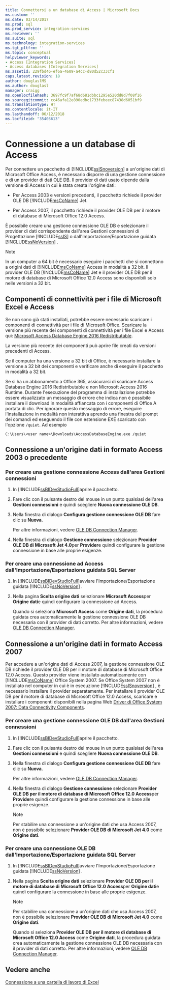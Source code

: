 ```yaml
---
title: Connettersi a un database di Access | Microsoft Docs
ms.custom: ''
ms.date: 03/14/2017
ms.prod: sql
ms.prod_service: integration-services
ms.reviewer: ''
ms.suite: sql
ms.technology: integration-services
ms.tgt_pltfrm: ''
ms.topic: conceptual
helpviewer_keywords:
- Access [Integration Services]
- Access databases [Integration Services]
ms.assetid: 229fbd46-ef6a-4609-a4cc-d80d52c33cf1
caps.latest.revision: 18
author: douglaslMS
ms.author: douglasl
manager: craigg
ms.openlocfilehash: 3697fc9f7af68d681dbbc1295e520dd8d7f08f16
ms.sourcegitcommit: cc46afa12e890edbc1733febeec87438d6051bf9
ms.translationtype: HT
ms.contentlocale: it-IT
ms.lasthandoff: 06/12/2018
ms.locfileid: "35403613"
---
```

# <a name="connect-to-an-access-database"></a>Connessione a un database di Access
  Per connettere un pacchetto di [!INCLUDE[ssISnoversion](../../includes/ssisnoversion-md.md)] a un'origine dati di Microsoft Office Access, è necessario disporre di una gestione connessione e di un provider di dati OLE DB. Il provider di dati usato dipende dalla versione di Access in cui è stata creata l'origine dati:  
  
-   Per Access 2003 e versioni precedenti, il pacchetto richiede il provider OLE DB [!INCLUDE[msCoName](../../includes/msconame-md.md)] Jet.  
  
-   Per Access 2007, il pacchetto richiede il provider OLE DB per il motore di database di Microsoft Office 12.0 Access.  
  
 È possibile creare una gestione connessione OLE DB e selezionare il provider di dati corrispondente dall'area Gestioni connessioni di Progettazione [!INCLUDE[ssIS](../../includes/ssis-md.md)] o dall'Importazione/Esportazione guidata [!INCLUDE[ssNoVersion](../../includes/ssnoversion-md.md)] .  
  
> [!NOTE]  
>  In un computer a 64 bit è necessario eseguire i pacchetti che si connettono a origini dati di [!INCLUDE[msCoName](../../includes/msconame-md.md)] Access in modalità a 32 bit. Il provider OLE DB [!INCLUDE[msCoName](../../includes/msconame-md.md)] Jet e il provider OLE DB per il motore di database di Microsoft Office 12.0 Access sono disponibili solo nelle versioni a 32 bit.  

## <a name="connectivity-components-for-microsoft-excel-and-access-files"></a>Componenti di connettività per i file di Microsoft Excel e Access
  
Se non sono già stati installati, potrebbe essere necessario scaricare i componenti di connettività per i file di Microsoft Office. Scaricare la versione più recente dei componenti di connettività per i file Excel e Access qui: [Microsoft Access Database Engine 2016 Redistributable](https://www.microsoft.com/download/details.aspx?id=54920).
  
La versione più recente dei componenti può aprire file creati da versioni precedenti di Access.

Se il computer ha una versione a 32 bit di Office, è necessario installare la versione a 32 bit dei componenti e verificare anche di eseguire il pacchetto in modalità a 32 bit.

Se si ha un abbonamento a Office 365, assicurarsi di scaricare Access Database Engine 2016 Redistributable e non Microsoft Access 2016 Runtime. Durante l'esecuzione del programma di installazione potrebbe essere visualizzato un messaggio di errore che indica non è possibile installare il download in modalità affiancata con i componenti di Office A portata di clic. Per ignorare questo messaggio di errore, eseguire l'installazione in modalità non interattiva aprendo una finestra del prompt dei comandi ed eseguendo il file con estensione EXE scaricato con l'opzione `/quiet`. Ad esempio

`C:\Users\<user name>\Downloads\AccessDatabaseEngine.exe /quiet`
  
## <a name="connecting-to-a-data-source-in-access-2003-or-earlier-format"></a>Connessione a un'origine dati in formato Access 2003 o precedente  
  
### <a name="to-create-an-access-connection-manager-from-the-connection-managers-area"></a>Per creare una gestione connessione Access dall'area Gestioni connessioni  
  
1.  In [!INCLUDE[ssBIDevStudioFull](../../includes/ssbidevstudiofull-md.md)]aprire il pacchetto.  
  
2.  Fare clic con il pulsante destro del mouse in un punto qualsiasi dell'area **Gestioni connessioni** e quindi scegliere **Nuova connessione OLE DB**.  
  
3.  Nella finestra di dialogo **Configura gestione connessione OLE DB** fare clic su **Nuova**.  
  
     Per altre informazioni, vedere [OLE DB Connection Manager](../../integration-services/connection-manager/ole-db-connection-manager.md).  
  
4.  Nella finestra di dialogo **Gestione connessione** selezionare **Provider OLE DB di Microsoft Jet 4.0**per **Provider**e quindi configurare la gestione connessione in base alle proprie esigenze.  
  
### <a name="to-create-an-access-connection-from-the-sql-server-import-and-export-wizard"></a>Per creare una connessione ad Access dall'Importazione/Esportazione guidata SQL Server  
  
1.  In [!INCLUDE[ssBIDevStudioFull](../../includes/ssbidevstudiofull-md.md)]avviare l'Importazione/Esportazione guidata [!INCLUDE[ssNoVersion](../../includes/ssnoversion-md.md)] .  
  
2.  Nella pagina **Scelta origine dati** selezionare **Microsoft Access**per **Origine dati**e quindi configurare la connessione ad Access.  
  
     Quando si seleziona **Microsoft Access** come **Origine dati**, la procedura guidata crea automaticamente la gestione connessione OLE DB necessaria con il provider di dati corretto. Per altre informazioni, vedere [OLE DB Connection Manager](../../integration-services/connection-manager/ole-db-connection-manager.md).  
  
## <a name="connecting-to-a-data-source-in-access-2007-format"></a>Connessione a un'origine dati in formato Access 2007  
 Per accedere a un'origine dati di Access 2007, la gestione connessione OLE DB richiede il provider OLE DB per il motore di database di Microsoft Office 12.0 Access. Questo provider viene installato automaticamente con [!INCLUDE[msCoName](../../includes/msconame-md.md)] Office System 2007. Se Office System 2007 non è installato nel computer in cui è in esecuzione [!INCLUDE[ssISnoversion](../../includes/ssisnoversion-md.md)] , è necessario installare il provider separatamente. Per installare il provider OLE DB per il motore di database di Microsoft Office 12.0 Access, scaricare e installare i componenti disponibili nella pagina Web [Driver di Office System 2007: Data Connectivity Components](http://go.microsoft.com/fwlink/?LinkId=98155).  
  
### <a name="to-create-an-ole-db-connection-manager-from-the-connection-managers-area"></a>Per creare una gestione connessione OLE DB dall'area Gestioni connessioni  
  
1.  In [!INCLUDE[ssBIDevStudioFull](../../includes/ssbidevstudiofull-md.md)]aprire il pacchetto.  
  
2.  Fare clic con il pulsante destro del mouse in un punto qualsiasi dell'area **Gestioni connessioni** e quindi scegliere **Nuova connessione OLE DB**.  
  
3.  Nella finestra di dialogo **Configura gestione connessione OLE DB** fare clic su **Nuova**.  
  
     Per altre informazioni, vedere [OLE DB Connection Manager](../../integration-services/connection-manager/ole-db-connection-manager.md).  
  
4.  Nella finestra di dialogo **Gestione connessione** selezionare **Provider OLE DB per il motore di database di Microsoft Office 12.0 Access**per **Provider**e quindi configurare la gestione connessione in base alle proprie esigenze.  
  
    > [!NOTE]  
    >  Per stabilire una connessione a un'origine dati che usa Access 2007, non è possibile selezionare **Provider OLE DB di Microsoft Jet 4.0** come **Origine dati**.  
  
### <a name="to-create-an-ole-db-connection-from-the-sql-server-import-and-export-wizard"></a>Per creare una connessione OLE DB dall'Importazione/Esportazione guidata SQL Server  
  
1.  In [!INCLUDE[ssBIDevStudioFull](../../includes/ssbidevstudiofull-md.md)]avviare l'Importazione/Esportazione guidata [!INCLUDE[ssNoVersion](../../includes/ssnoversion-md.md)] .  
  
2.  Nella pagina **Scelta origine dati** selezionare **Provider OLE DB per il motore di database di Microsoft Office 12.0 Access**per **Origine dati**e quindi configurare la connessione in base alle proprie esigenze.  
  
    > [!NOTE]  
    >  Per stabilire una connessione a un'origine dati che usa Access 2007, non è possibile selezionare **Provider OLE DB di Microsoft Jet 4.0** come **Origine dati**.  
  
     Quando si seleziona **Provider OLE DB per il motore di database di Microsoft Office 12.0 Access** come **Origine dati**, la procedura guidata crea automaticamente la gestione connessione OLE DB necessaria con il provider di dati corretto. Per altre informazioni, vedere [OLE DB Connection Manager](../../integration-services/connection-manager/ole-db-connection-manager.md).  
  
## <a name="see-also"></a>Vedere anche  
 [Connessione a una cartella di lavoro di Excel](../../integration-services/connection-manager/connect-to-an-excel-workbook.md)  
  
  
